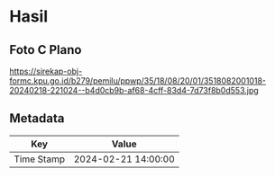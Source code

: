 # Hasil

## Foto C Plano

https://sirekap-obj-formc.kpu.go.id/b279/pemilu/ppwp/35/18/08/20/01/3518082001018-20240218-221024--b4d0cb9b-af68-4cff-83d4-7d73f8b0d553.jpg


## Metadata

| Key        | Value               |
| ---------- | ------------------- |
| Time Stamp | 2024-02-21 14:00:00 |



